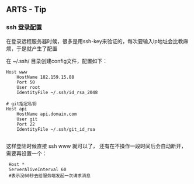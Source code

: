 ## ARTS - Tip

### ssh 登录配置

在登录远程服务器时候，很多是用ssh-key来验证的，每次要输入ip地址会比教麻烦，于是就产生了配置

在 ~/.ssh/ 目录创建config文件，配置如下：

```
Host www
    HostName 182.159.15.88
    Port 50
    User root
    IdentityFile ~/.ssh/id_rsa_2048

# git指定私钥
Host api
    HostName api.domain.com
    User git
    Port 22
    IdentityFile ~/.ssh/git_id_rsa


```

这样登陆时候直接  ssh www 就可以了， 还有在不操作一段时间后会自动断开，需要再设置一个：

```
 Host *
 ServerAliveInterval 60
 #表示没60秒去给服务端发起一次请求消息
```